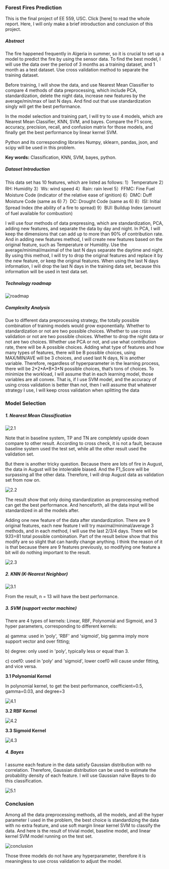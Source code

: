 ### Forest Fires Prediction

This is the final project of EE 559, USC. Click [here] to read the whole report. Here, I will only make a brief introduction and conclusion of this project.

##### Abstract

The fire happened frequently in Algeria in summer, so it is crucial to set up a model to predict the fire by using the sensor data. To find the best model, I will use the data over the period of 3 months as a training dataset, and 1 month as a test dataset. Use cross validation method to separate the training dataset.

Before training, I will show the data, and use Nearest Mean Classifier to compare 4 methods of data preprocessing, which include PCA, standardization, delete the night data, increase new features by the average/min/max of last N days. And find out that use standardization singly will get the best performance.

In the model selection and training part, I will try to use 4 models, which are Nearest Mean Classifier, KNN, SVM, and bayes. Compare the F1 score, accuracy, precision, recall, and confusion matrix for those models, and finally get the best performance by linear kernel SVM.

Python and its corresponding libraries Numpy, sklearn, pandas, json, and scipy will be used in this problem.

**Key words:** Classification, KNN, SVM, bayes, python.

##### Dataset Introduction

This data set has 10 features, which are listed as follows:
1）Temperature
2）RH: Humidity
3）Ws: wind speed
4）Rain: rain level
5）FFMC: Fine Fuel Moisture Code (indicator of the relative ease of ignition)
6）DMC: Duff Moisture Code (same as 6)
7）DC: Drought Code (same as 6)
8）ISI: Initial Spread Index (the ability of a fire to spread)
9）BUI: Buildup Index (amount of fuel available for combustion)

I will use four methods of data prepressing, which are standardization, PCA, adding new features, and separate the data by day and night. In PCA, I will keep the dimensions that can add up to more than 90% of contribution rate. And in adding new features method, I will create new features based on the original feature, such as Temperature or Humidity. Use the average/minimal/maximal of the last N days separate the daytime and night. By using this method, I will try to drop the original features and replace it by the new feature, or keep the original features. When using the last N days information, I will drop the last N days in the training data set, because this information will be used in test data set.  

##### Technology roadmap

![roadmap](demonstration/1.1.png)

##### Complexity Analysis

Due to different data preprocessing strategy, the totally possible combination of training models would grow exponentially. Whether to standardization or not are two possible choices. Whether to use cross validation or not are two possible choices. Whether to drop the night data or not are two choices. Whether use PCA or not, and use what contribution rate, there will be A possible choices. Adding what type of features and how many types of features, there will be B possible choices, using MAX/MIN/AVE will be 3 choices, and used last N days, N is another variable. Therefore, regardless of hyperparameter in the learning process, there will be 2\*2\*A\*B\*3\*N possible choices, that’s tons of choices. To minimize the workload, I will assume that in each learning model, those variables are all convex. That is, if I use SVM model, and the accuracy of using cross validation is better than not, then I will assume that whatever strategy I use, I will keep cross validation when splitting the data 

### Model Selection 

##### 1.  Nearest Mean Classification 

![2.1](demonstration/2.1.png)

Note that in baseline system, TP and TN are completely upside down compare to other result. According to cross check, it is not a fault, because baseline system used the test set, while all the other result used the validation set.  

But there is another tricky question. Because there are lots of fire in August, the data in August will be intolerable biased. And the F1_Score will be surpassing all the other data. Therefore, I will drop August data as validation set from now on.  

![2.2](demonstration/2.2.png)

The result show that only doing standardization as preprocessing method can get the best performance. And henceforth, all the data input will be standardized in all the models after. 

Adding one new feature of the data after standardization. There are 9 original features, each new feature I will try maximal/minimal/average 3 methods, and in each method, I will use the last 2/3/4 days. There will be 9*3*3=81 total possible combination. Part of the result below show that this modify are so slight that can hardly change anything. I think the reason of it is that because there are 9 features previously, so modifying one feature a bit will do nothing important to the result.  

![2.3](demonstration/2.3.png)

##### 2. KNN (K-Nearest Neighbor)

![3.1](demonstration/3.1.png)

From the result, n = 13 will have the best performance.  

##### 3. SVM (support vector machine)

There are 4 types of kernels: Linear, RBF, Polynomial and Sigmoid, and 3 hyper parameters, corresponding to different kernels: 

a) gamma: used in 'poly', 'RBF' and 'sigmoid', big gamma imply more support vector and over fitting; 

b) degree: only used in 'poly', typically less or equal than 3. 

c) coef0: used in 'poly' and 'sigmoid', lower coef0 will cause under fitting, and vice versa. 

**3.1 Polynomial Kernel** 

In polynomial kernel, to get the best performance, coefficient=0.5, gamma=0.03, and degree=3 

![4.1](demonstration/4.1.png)

**3.2 RBF Kernel**

![4.2](demonstration/4.2.png)

 **3.3 Sigmoid Kernel**

![4.3](demonstration/4.3.png)

##### 4. Bayes

I assume each feature in the data satisfy Gaussian distribution with no correlation. Therefore, Gaussian distribution can be used to estimate the probability density of each feature. I will use Gaussian naïve Bayes to do this classification.  

![5.1](demonstration/5.1.png)

### Conclusion

Among all the data preprocessing methods, all the models, and all the hyper parameter I used in the problem, the best choice is standardizing the data with no extra feature, and use soft margin linear kernel SVM to classify the data. And here is the result of trivial model, baseline model, and linear kernel SVM model running on the test set. 

![conclusion](demonstration/6.1.png)

Those three models do not have any hyperparameter, therefore it is meaningless to use cross validation to adjust the model.  

